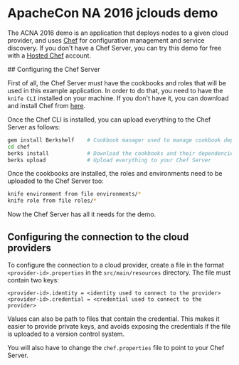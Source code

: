 ApacheCon NA 2016 jclouds demo
==============================

The ACNA 2016 demo is an application that deploys nodes to a given cloud provider, and uses 
[Chef](https://www.chef.io) for configuration management and service discovery. If you don't have a Chef Server, you can try this demo for free with a [Hosted Chef](https://www.chef.io/chef/get-chef/) account.

## Configuring the Chef Server

First of all, the Chef Server must have the cookbooks and roles that will be used in this example
application. In order to do that, you need to have the `knife CLI` installed on your machine. If you don't have it, you can download and install Chef from [here](https://downloads.chef.io/chef-client/).

Once the Chef CLI is installed, you can upload everything to the Chef Server as follows:

```bash
gem install Berkshelf    # Cookbook manager used to manage cookbook dependencies
cd chef
berks install            # Download the cookbooks and their dependencies
berks upload             # Upload everything to your Chef Server
```

Once the cookbooks are installed, the roles and environments need to be uploaded to the Chef Server too:

```bash
knife environment from file environments/*
knife role from file roles/*
```

Now the Chef Server has all it needs for the demo.

## Configuring the connection to the cloud providers

To configure the connection to a cloud provider, create a file in the format `<provider-id>.properties` in the `src/main/resources` directory. The file must contain two keys:

    <provider-id>.identity = <identity used to connect to the provider>
    <provider-id>.credential = <credential used to connect to the provider>

Values can also be path to files that contain the credential. This makes it easier to provide
private keys, and avoids exposing the credentials if the file is uploaded to a version control
system. 

You will also have to change the `chef.properties` file to point to your Chef Server. 
